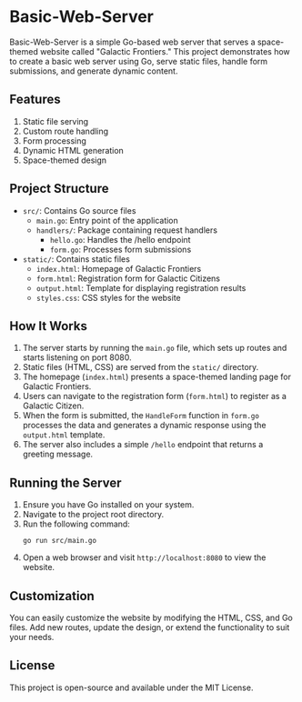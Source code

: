 # Basic-Web-Server

Basic-Web-Server is a simple Go-based web server that serves a space-themed website called "Galactic Frontiers." This project demonstrates how to create a basic web server using Go, serve static files, handle form submissions, and generate dynamic content.

## Features

1. Static file serving
2. Custom route handling
3. Form processing
4. Dynamic HTML generation
5. Space-themed design

## Project Structure

- `src/`: Contains Go source files
  - `main.go`: Entry point of the application
  - `handlers/`: Package containing request handlers
    - `hello.go`: Handles the /hello endpoint
    - `form.go`: Processes form submissions
- `static/`: Contains static files
  - `index.html`: Homepage of Galactic Frontiers
  - `form.html`: Registration form for Galactic Citizens
  - `output.html`: Template for displaying registration results
  - `styles.css`: CSS styles for the website

## How It Works

1. The server starts by running the `main.go` file, which sets up routes and starts listening on port 8080.
2. Static files (HTML, CSS) are served from the `static/` directory.
3. The homepage (`index.html`) presents a space-themed landing page for Galactic Frontiers.
4. Users can navigate to the registration form (`form.html`) to register as a Galactic Citizen.
5. When the form is submitted, the `HandleForm` function in `form.go` processes the data and generates a dynamic response using the `output.html` template.
6. The server also includes a simple `/hello` endpoint that returns a greeting message.

## Running the Server

1. Ensure you have Go installed on your system.
2. Navigate to the project root directory.
3. Run the following command:
   ```
   go run src/main.go
   ```
4. Open a web browser and visit `http://localhost:8080` to view the website.

## Customization

You can easily customize the website by modifying the HTML, CSS, and Go files. Add new routes, update the design, or extend the functionality to suit your needs.

## License

This project is open-source and available under the MIT License.

